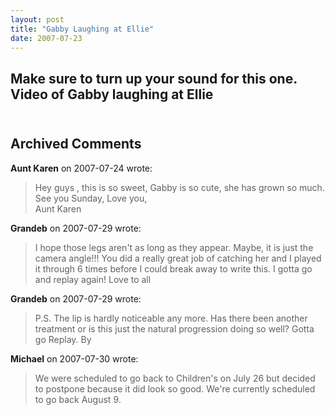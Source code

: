 ```yaml
---
layout: post
title: "Gabby Laughing at Ellie"
date: 2007-07-23
---
```


Make sure to turn up your sound for this one.<br/><div id="laughingAtEllieVideo">Video of Gabby laughing at Ellie</div><br/><script type="text/javascript"> var so = new SWFObject("http://i170.photobucket.com/player.swf?file=http://vid170.photobucket.com/albums/u252/mjpalad/93a56c45.flv", "laughingAtEllieVideo", "430", "389", "8", "#EDEBDA"); so.write("laughingAtEllieVideo"); </script>
---

## Archived Comments

**Aunt Karen** on 2007-07-24 wrote:

>   Hey guys , this is so sweet, Gabby is so cute, she has grown so much.  See you Sunday, Love you,<br>                Aunt Karen

**Grandeb** on 2007-07-29 wrote:

> I hope those legs aren't as long as they appear.  Maybe, it is just the camera angle!!!  You did a really great job of catching her and I played it through 6 times before I could break away to write this.  I gotta go and replay again!  Love to all

**Grandeb** on 2007-07-29 wrote:

> P.S.  The lip is hardly noticeable any more.  Has there been another treatment or is this just the natural progression doing so well?  Gotta go Replay.  By

**Michael** on 2007-07-30 wrote:

> We were scheduled to go back to Children's on July 26 but decided to postpone because it did look so good.  We're currently scheduled to go back August 9.

